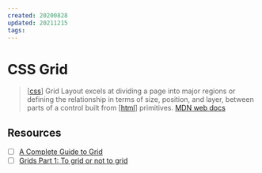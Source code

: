 ```yaml
---
created: 20200828
updated: 20211215
tags:
---
```


# CSS Grid

> [[css]] Grid Layout excels at dividing a page into major regions or defining the relationship in terms of size, position, and layer, between parts of a control built from [[html]] primitives. [MDN web docs][1]

## Resources
- [ ] [A Complete Guide to Grid](https://css-tricks.com/snippets/css/complete-guide-grid/)
- [ ] [Grids Part 1: To grid or not to grid](https://sarahmhigley.com/writing/grids-part1/)

[1]: https://developer.mozilla.org/en-US/docs/Web/CSS/CSS_Grid_Layout
[//begin]: # "Autogenerated link references for markdown compatibility"
[css]: css "CSS"
[html]: html "HTML"
[//end]: # "Autogenerated link references"
